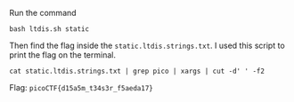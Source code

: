 Run the command
```
bash ltdis.sh static
```
Then find the flag inside the `static.ltdis.strings.txt`. I used this script to print the flag on the terminal.
```
cat static.ltdis.strings.txt | grep pico | xargs | cut -d' ' -f2
```
Flag: `picoCTF{d15a5m_t34s3r_f5aeda17}`
